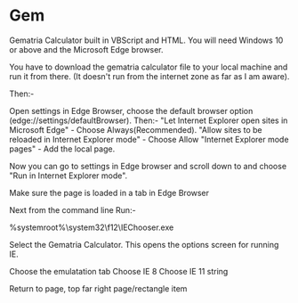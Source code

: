 # Gem
Gematria Calculator built in VBScript and HTML.
You will need Windows 10 or above and the Microsoft Edge browser.

You have to download the gematria calculator file to your local machine and run it from there.
(It doesn't run from the internet zone as far as I am aware).

Then:-

Open settings in Edge Browser,  choose the default browser option (edge://settings/defaultBrowser).
Then:- 
"Let Internet Explorer open sites in Microsoft Edge" -  Choose Always(Recommended).
"Allow sites to be reloaded in Internet Explorer mode" - Choose Allow
"Internet Explorer mode pages" - Add the local page.

Now you can go to settings in Edge browser and scroll down to and choose  "Run in Internet Explorer mode". 

Make sure the page is loaded in a tab in Edge Browser

Next from the command line
Run:-

%systemroot%\system32\f12\IEChooser.exe

Select the Gematria Calculator. This opens the options screen for running IE.

Choose the emulatation tab
Choose IE 8
Choose IE 11 string 

Return to page, top far right page/rectangle item
